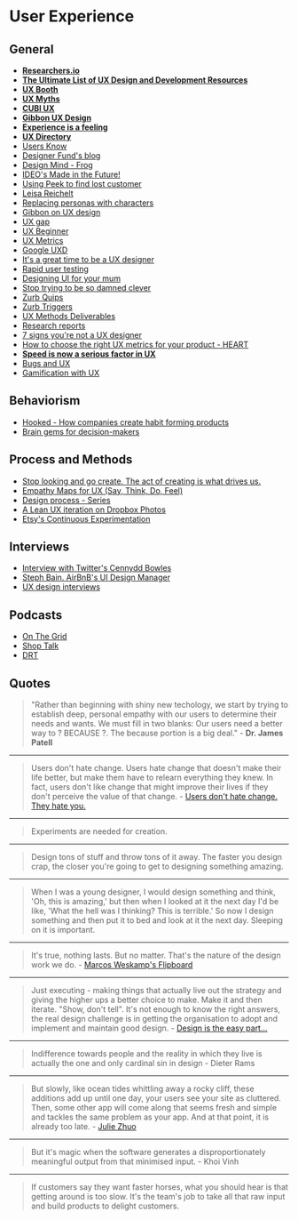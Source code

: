 # User Experience

## General

* [**Researchers.io**](http://researchers.io/)
* [**The Ultimate List of UX Design and Development Resources**](https://www.codefellows.org/blog/the-ultimate-list-of-ux-design-and-development-resources)
* [**UX Booth**](http://www.uxbooth.com/)
* [**UX Myths**](http://uxmyths.com/)
* [**CUBI UX**](http://cubiux.com/index.php)
* [**Gibbon UX Design**](https://gibbon.co/uxdesign)
* [**Experience is a feeling**](http://www.uxmatters.com/mt/archives/2014/10/user-experience-is-a-feeling.php)
* [**UX Directory**](http://abetteruserexperience.com/ux-directory/)
* [Users Know](http://usersknow.blogspot.sg/)
* [Designer Fund's blog](http://designerfund.com/bridge/blog/)
* [Design Mind - Frog](http://designmind.frogdesign.com/)
* [IDEO's Made in the Future!](http://madeinthefuture.co/)
* [Using Peek to find lost customer](http://blog.ramen.is/design/we-lost-a-customer-this-is-how-we-found-out/)
* [Leisa Reichelt](http://www.disambiguity.com/)
* [Replacing personas with characters](https://medium.com/p/aa72d3cf6c69)
* [Gibbon on UX design](https://gibbon.co/maximebodereau/ux-design)
* [UX gap](http://www.100shapes.com/blog/ux-gap-where-user-experience-begins-ends/)
* [UX Beginner](http://www.uxbeginner.com/)
* [UX Metrics](http://www.dtelepathy.com/ux-metrics)
* [Google UXD](http://developerlife.com/ux/)
* [It's a great time to be a UX designer](http://aneventapart.com/news/post/its-a-great-time-to-be-a-ux-designer-by-jared-spool-an-event-apart-video/)
* [Rapid user testing](http://fakecrow.com/rapid-user-testing/)
* [Designing UI for your mum](https://medium.com/@TGines/designing-user-interfaces-for-your-mother-dd45ec50f7b0)
* [Stop trying to be so damned clever](http://www.fastcodesign.com/3021554/innovation-by-design/hey-designers-stop-trying-to-be-so-damned-clever/)
* [Zurb Quips](http://zurb.com/quips)
* [Zurb Triggers](http://zurb.com/triggers)
* [UX Methods Deliverables](http://uxdesign.cc/ux-methods-deliverables/)
* [Research reports](http://baymard.com/)
* [7 signs you're not a UX designer](http://uxmastery.com/7-signs-person-isnt-actually-ux-designer/)
* [How to choose the right UX metrics for your product - HEART](http://www.gv.com/lib/how-to-choose-the-right-ux-metrics-for-your-product)
* [**Speed is now a serious factor in UX**](http://blog.usabilla.com/need-speed-fast-loading-key-satisfying-ux/)
* [Bugs and UX](http://baymard.com/blog/bugs-and-user-experience)
* [Gamification with UX](http://www.paulolyslager.com/ux-designers-can-learn-game-design-gamification/)

## Behaviorism

* [Hooked - How companies create habit forming products](http://www.farnamstreetblog.com/2014/03/hooked/)
* [Brain gems for decision-makers](http://coglode.com/)


## Process and Methods

* [Stop looking and go create. The act of creating is what drives us.](https://www.drawar.com/posts/stop-looking-and-go-create)
* [Empathy Maps for UX (Say, Think, Do, Feel)](http://www.tadpull.com/usability-tools/how-to-use-empathy-map-for-user-experience-mapping)
* [Design process - Series](http://www.lurkmoophy.com/2014/an-actual-design-process-research-planning/)
* [A Lean UX iteration on Dropbox Photos](https://medium.com/kerems-picks/edfa7b245c27)
* [Etsy's Continuous Experimentation](http://mcfunley.com/design-for-continuous-experimentation)

## Interviews

* [Interview with Twitter's Cennydd Bowles](http://www.northerndiv.com/interview-twitters-cennydd-bowles/)
* [Steph Bain. AirBnB's UI Design Manager](http://designerfund.com/bridge/day-in-the-life-at-airbnb-steph-bain/)
* [UX design interviews](https://medium.com/ux-design-interviews)

## Podcasts

* [On The Grid](http://onthegrid.co/)
* [Shop Talk](http://shoptalkshow.com/)
* [DRT](http://drt.fm/)

## Quotes

> "Rather than beginning with shiny new techology, we start by trying to establish deep, personal empathy with our users to determine their needs and wants. We must fill in two blanks: Our users need a better way to ? BECAUSE ?. The because portion is a big deal." - **Dr. James Patell**

---
> Users don't hate change. Users hate change that doesn't make their life better, but make them have to relearn everything they knew. In fact, users don't like change that might improve their lives if they don't perceive the value of that change. - [Users don't hate change. They hate you.](https://medium.com/design-startups/461772fbcac7)

---
> Experiments are needed for creation.

---
> Design tons of stuff and throw tons of it away. The faster you design crap, the closer you're going to get to designing something amazing.

---
> When I was a young designer, I would design something and think, 'Oh, this is amazing,' but then when I looked at it the next day I'd be like, 'What the hell was I thinking? This is terrible.' So now I design something and then put it to bed and look at it the next day. Sleeping on it is important.

---
> It's true, nothing lasts. But no matter. That's the nature of the design work we do. - [Marcos Weskamp's Flipboard](http://www.fastcompany.com/3017867/most-creative-people/how-flipboards-head-designer-grapples-with-the-webs-manic-pace-of-chang)

---
> Just executing - making things that actually live out the strategy and giving the higher ups a better choice to make. Make it and then iterate. "Show, don't tell". It's not enough to know the right answers, the real design challenge is in getting the organisation to adopt and implement and maintain good design. - [Design is the easy part...](http://www.disambiguity.com/design-is-the-easy-part/)

---
> Indifference towards people and the reality in which they live is actually the one and only cardinal sin in design - Dieter Rams

---
> But slowly, like ocean tides whittling away a rocky cliff, these additions add up until one day, your users see your site as cluttered. Then, some other app will come along that seems fresh and simple and tackles the same problem as your app. And at that point, it is already too late. - [Julie Zhuo](https://medium.com/the-year-of-the-looking-glass/6c975dede146)

---
> But it's magic when the software generates a disproportionately meaningful output from that minimised input. - Khoi Vinh

---
> If customers say they want faster horses, what you should hear is that getting around is too slow. It's the team's job to take all that raw input and build products to delight customers.



